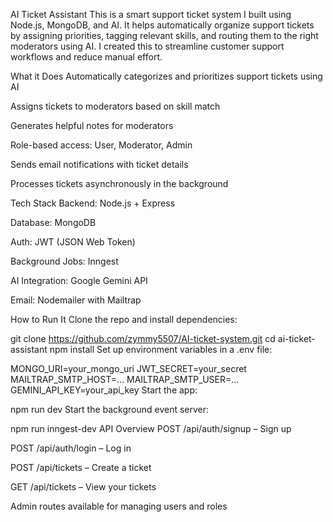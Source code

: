 AI Ticket Assistant
This is a smart support ticket system I built using Node.js, MongoDB, and AI. It helps automatically organize support tickets by assigning priorities, tagging relevant skills, and routing them to the right moderators using AI. I created this to streamline customer support workflows and reduce manual effort.

What it Does
Automatically categorizes and prioritizes support tickets using AI

Assigns tickets to moderators based on skill match

Generates helpful notes for moderators

Role-based access: User, Moderator, Admin

Sends email notifications with ticket details

Processes tickets asynchronously in the background

Tech Stack
Backend: Node.js + Express

Database: MongoDB

Auth: JWT (JSON Web Token)

Background Jobs: Inngest

AI Integration: Google Gemini API

Email: Nodemailer with Mailtrap

How to Run It
Clone the repo and install dependencies:


git clone https://github.com/zymmy5507/AI-ticket-system.git
cd ai-ticket-assistant
npm install
Set up environment variables in a .env file:


MONGO_URI=your_mongo_uri
JWT_SECRET=your_secret
MAILTRAP_SMTP_HOST=...
MAILTRAP_SMTP_USER=...
GEMINI_API_KEY=your_api_key
Start the app:


npm run dev
Start the background event server:


npm run inngest-dev
API Overview
POST /api/auth/signup – Sign up

POST /api/auth/login – Log in

POST /api/tickets – Create a ticket

GET /api/tickets – View your tickets

Admin routes available for managing users and roles

